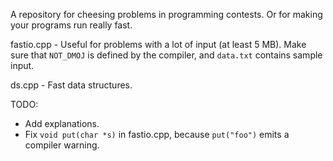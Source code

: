 A repository for cheesing problems in programming contests. Or for making your programs run really fast.

fastio.cpp - Useful for problems with a lot of input (at least 5 MB). Make sure that `NOT_DMOJ` is defined by the compiler, and `data.txt` contains sample input.

ds.cpp - Fast data structures.

TODO:
- Add explanations.
- Fix `void put(char *s)` in fastio.cpp, because `put("foo")` emits a compiler warning.
